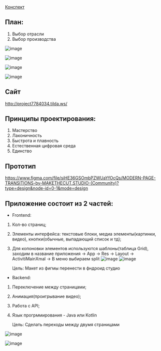 [Конспект](https://docs.google.com/document/d/1-kxlVEz_P8V0n4xOJvO3C-b2vGWx6pjvqisUy74A_Tc/edit?usp=sharing) 

План:
--
1. Выбор отрасли
2. Выбор производства

![image](https://github.com/b6e6b6r6a/5_Semestr/assets/113089548/53e55742-03e8-459e-b2ac-3715d1b0789f)

![image](https://github.com/b6e6b6r6a/5_Semestr/assets/113089548/3e3716d3-f69f-4894-b795-73d9f220a431)

![image](https://github.com/b6e6b6r6a/5_Semestr/assets/113089548/65d9c856-ae6c-4266-a8cd-9f53e033f1d4)

![image](https://github.com/b6e6b6r6a/5_Semestr/assets/113089548/ce4eff2f-0e05-4a7c-83db-ebccea29c2c0)

Сайт
--
http://project7784034.tilda.ws/

Принципы проектирования:
--
1. Мастерство
2. Лаконичность
3. Быстрота и плавность
4. Естественная цифровая среда
5. Единство

Прототип
--
https://www.figma.com/file/siHE36GSOmbPZWUaYfOcQs/MODERN-PAGE-TRANSITIONS-by-MAKETHECUT.STUDIO-(Community)?type=design&node-id=0-1&mode=design

Приложение состоит из 2 частей:
--
 - Frontend:
1. Кол-во страниц;
2. Элементы интерфейса: текстовые блоки, медиа элементы(картинки, видео), кнопки(обычные, выпадающий список и тд);
3. Для копоновки элементов используются шаблоны(таблица Grid), заходим в название приложения 
 -> App -> Res -> Layout -> ActivitiMainXmal -> В меню выбираем split
   ![image](https://github.com/b6e6b6r6a/5_Semestr/assets/113089548/88a49e4b-21f9-440c-beb3-d0088a0dc80c)
   ![image](https://github.com/b6e6b6r6a/5_Semestr/assets/113089548/d81d697c-97d7-4ce6-856c-c373ed72537b)

   
   Цель: Макет из фигмы перенести в фндроид студио

 - Backend:
1. Переключение между страницами;
2. Анимация(проигрывание видео);
3. Работа с API;
4. Язык прогрммирования - Java или Kotlin

   Цель: Сделать переходы между двумя страницами


![image](https://github.com/b6e6b6r6a/5_Semestr/assets/113089548/d274f694-4be5-4290-9f93-be6b2c43dbc1)

![image](https://github.com/b6e6b6r6a/5_Semestr/assets/113089548/65db09f8-9a5a-42d1-bf32-7c0f1617d6c4)


